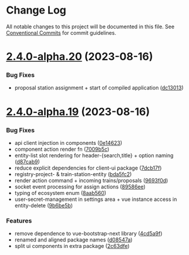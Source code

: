 # Change Log

All notable changes to this project will be documented in this file.
See [Conventional Commits](https://conventionalcommits.org) for commit guidelines.

# [2.4.0-alpha.20](https://github.com/PHT-Medic/central/compare/v2.4.0-alpha.19...v2.4.0-alpha.20) (2023-08-16)


### Bug Fixes

* proposal station assignment + start of compiled application ([dc13013](https://github.com/PHT-Medic/central/commit/dc13013162e2d779b54296631cbb961524468387))





# [2.4.0-alpha.19](https://github.com/PHT-Medic/central/compare/v2.4.0-alpha.18...v2.4.0-alpha.19) (2023-08-16)


### Bug Fixes

* api client injection in components ([0e14623](https://github.com/PHT-Medic/central/commit/0e14623f0fcb89483f8b4f05ef6f47fb2394d47d))
* component action render fn ([7009b5c](https://github.com/PHT-Medic/central/commit/7009b5c39434980b8bc92e67286bc02663f4eccb))
* entity-list slot rendering for header-{search,title} + option naming ([d87cab9](https://github.com/PHT-Medic/central/commit/d87cab9d2eb4744a3671a5ee6e2e47f912b7cabd))
* reduce explicit dependencies for client-ui package ([7dcb17f](https://github.com/PHT-Medic/central/commit/7dcb17fd9519f247ae76e3ea1cd230f09c27a3dc))
* registry-project- & train-station-entity ([bda5fc2](https://github.com/PHT-Medic/central/commit/bda5fc2720f7fd900ebb6ada630806e681d709be))
* render action command + incoming trains/proposals ([9693f0d](https://github.com/PHT-Medic/central/commit/9693f0dc0a661e1344603c225662199c0d6e9f59))
* socket event processing for assign actions ([89586ee](https://github.com/PHT-Medic/central/commit/89586ee2157e5cdf97d6e6dae565f20625a7f8fc))
* typing of ecosystem enum ([8aab560](https://github.com/PHT-Medic/central/commit/8aab560fa1fcdd3ae38700f0c24bd996dea85652))
* user-secret-management in settings area + vue instance access in entity-delete ([9b6be5b](https://github.com/PHT-Medic/central/commit/9b6be5b08d49889d48d741cba8ecad5e0da3a932))


### Features

* remove dependence to vue-bootstrap-next library ([4cd5a9f](https://github.com/PHT-Medic/central/commit/4cd5a9f72a4c4bf6cbcdc74fc8d47a893ba59bb9))
* renamed and aligned package names ([d08547a](https://github.com/PHT-Medic/central/commit/d08547a3e03cf4c8feebd078cfeaa77b67b3ae9c))
* split ui components in extra package ([2c63dfe](https://github.com/PHT-Medic/central/commit/2c63dfe86bbf38831e967f3a166b6047e496f5ba))
